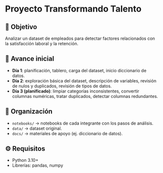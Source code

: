 # Proyecto Transformando Talento

## 🎯 Objetivo
Analizar un dataset de empleados para detectar factores relacionados con la satisfacción laboral y la retención.

## 📅 Avance inicial
- **Día 1**: planificación, tablero, carga del dataset, inicio diccionario de datos.  
- **Día 2**: exploración básica del dataset, descripción de variables, revisión de nulos y duplicados, revisión de tipos de datos.  
- **Día 3 (planificado)**: limpiar categorías inconsistentes, convertir columnas numéricas, tratar duplicados, detectar columnas redundantes.  

## 📂 Organización
- `notebooks/` → notebooks de cada integrante con los pasos de análisis.  
- `data/` → dataset original.  
- `docs/` → materiales de apoyo (ej. diccionario de datos).  

## ⚙️ Requisitos
- Python 3.10+  
- Librerías: pandas, numpy  
